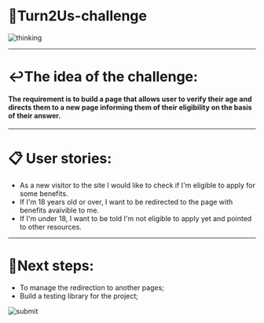 # 💁Turn2Us-challenge

![thinking](https://media3.giphy.com/media/tgTUNVNfyq4uyXYMAE/giphy.gif?cid=ecf05e47t7g0l1lgdssqdgkttrpqxz3vm9pwx73jydbj1tki&rid=giphy.gif&ct=g)

---
# ↩️The idea of the challenge:

 #### The requirement is to build a page that allows user to verify their age and directs them to a new page informing them of their eligibility on the basis of their answer.
---
# 📋 User stories:

- As a new visitor to the site I would like to check if I'm eligible to apply for some benefits. 
- If I'm 18 years old or over, I want to be redirected to the page with benefits avaivible to me.
- If I'm under 18, I want to be told I'm not eligible to apply yet and pointed to other resources.

---

# 🐾Next steps: 

- To manage the redirection to another pages;
- Build a testing library for the project;


 
![submit](https://media0.giphy.com/media/loM6czPtKjiS9I6ppN/giphy.gif?cid=ecf05e47md01bys5icyvz8bi1dyjk4sdw31hojfb3wjxx77r&rid=giphy.gif&ct=g)


